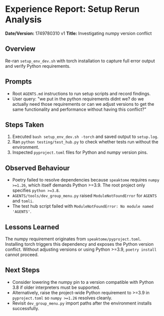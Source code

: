 # Experience Report: Setup Rerun Analysis

**Date/Version:** 1749780310 v1
**Title:** Investigating numpy version conflict

## Overview
Re-ran `setup_env_dev.sh` with torch installation to capture full error output and verify Python requirements.

## Prompts
- Root `AGENTS.md` instructions to run setup scripts and record findings.
- User query: "we put in the python requirements didnt we? do we actually need those requirements or can we adjust versions to get the same functionality and performance without having this conflict?"

## Steps Taken
1. Executed `bash setup_env_dev.sh -torch` and saved output to `setup.log`.
2. Ran `python testing/test_hub.py` to check whether tests run without the environment.
3. Inspected `pyproject.toml` files for Python and numpy version pins.

## Observed Behaviour
- Poetry failed to resolve dependencies because `speaktome` requires `numpy >=1.26`, which itself demands Python >=3.9. The root project only specifies `python >=3.8`.
- `AGENTS/tools/dev_group_menu.py` raised `ModuleNotFoundError` for `AGENTS` and `tomli`.
- The test hub script failed with `ModuleNotFoundError: No module named 'AGENTS'`.

## Lessons Learned
The numpy requirement originates from `speaktome/pyproject.toml`. Installing torch triggers this dependency and exposes the Python version conflict. Without adjusting versions or using Python >=3.9, `poetry install` cannot proceed.

## Next Steps
- Consider lowering the numpy pin to a version compatible with Python 3.8 if older interpreters must be supported.
- Alternatively, raise the project-wide Python requirement to >=3.9 in `pyproject.toml` so `numpy >=1.26` resolves cleanly.
- Revisit `dev_group_menu.py` import paths after the environment installs successfully.
